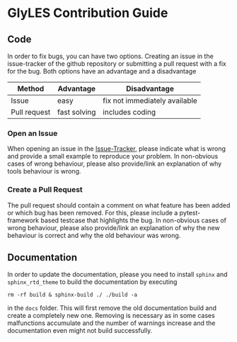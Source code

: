 # GlyLES Contribution Guide

## Code

In order to fix bugs, you can have two options. Creating an issue in the issue-tracker of the github repository or 
submitting a pull request with a fix for the bug. Both options have an advantage and a disadvantage

| Method       | Advantage    | Disadvantage                  |
|--------------|--------------|-------------------------------|
| Issue        | easy         | fix not immediately available |
| Pull request | fast solving | includes coding               |

### Open an Issue

When opening an issue in the [Issue-Tracker](https://github.com/kalininalab/GlyLES/issues), please indicate what is 
wrong and provide a small example to reproduce your problem. In non-obvious cases of wrong behaviour, please also 
provide/link an explanation of why tools behaviour is wrong.

### Create a Pull Request

The pull request should contain a comment on what feature has been added or which bug has been removed. For this, 
please include a pytest-framework based testcase that highlights the bug. In non-obvious cases of wrong behaviour, 
please also provide/link an explanation of why the new behaviour is correct and why the old behaviour was wrong.

## Documentation

In order to update the documentation, please you need to install `sphinx` and `sphinx_rtd_theme` to build the 
documentation by executing

```shell
rm -rf build & sphinx-build ./ ./build -a
```

in the `docs` folder. This will first remove the old documentation build and create a completely new one. Removing is 
necessary as in some cases malfunctions accumulate and the number of warnings increase and the documentation even might 
not build successfully.